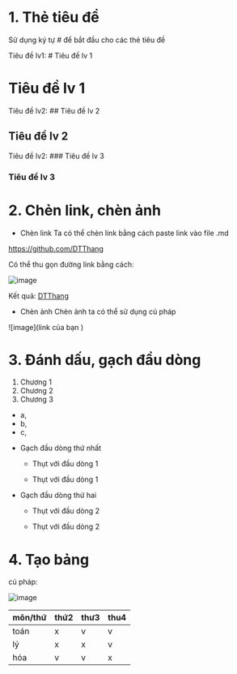 # 1. Thẻ tiêu đề

Sử dụng ký tự # để bắt đầu cho các thẻ tiêu đề 

Tiêu đề lv1: # Tiêu đề lv 1

# Tiêu đề lv 1

Tiêu đề lv2: ## Tiêu đề lv 2

## Tiêu đề lv 2

Tiêu đề lv2: ### Tiêu đề lv 3

### Tiêu đề lv 3

# 2. Chẻn link, chèn ảnh

* Chèn link
Ta có thể chèn link bằng cách paste link vào file .md 

https://github.com/DTThang

Có thể thu gọn đường link bằng cách:

![image](https://user-images.githubusercontent.com/92305335/139183906-181a2f2e-9b7e-4f66-a881-d47e2745a5d1.png)

Kết quả: [DTThang](https://github.com/DTThang)

* Chèn ảnh
Chèn ảnh ta có thể sử dụng cú pháp  

![image](link của bạn )

# 3. Đánh dấu, gạch đầu dòng 
1. Chương 1
2. Chương 2
3. Chương 3

* a, 
* b,
* c, 

- Gạch đầu dòng thứ nhất
  
  - Thụt với đầu dòng 1
  
  - Thụt với đầu dòng 1
 
- Gạch đầu dòng thứ hai
  
  - Thụt với đầu dòng 2
  
  - Thụt với đầu dòng 2
  
# 4. Tạo bảng 
cú pháp: 

![image](https://user-images.githubusercontent.com/92305335/139186370-d6504e98-b679-4cec-b88c-78380bb6ae17.png)

| môn/thứ | thứ2 | thư3 | thu4 |
|----|----|----|----|
| toán |x|v|v|
| lý   |x|x|v|
| hóa  |v|v|x|
  

